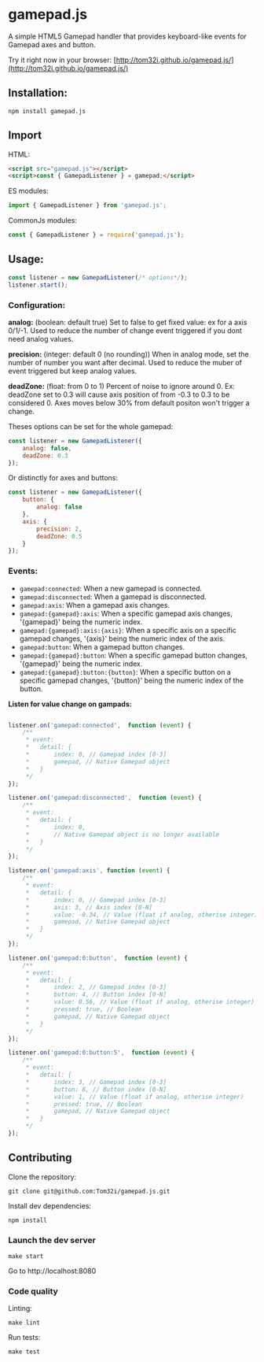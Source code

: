 gamepad.js
================

A simple HTML5 Gamepad handler that provides keyboard-like events for Gamepad axes and button.

Try it right now in your browser: [http://tom32i.github.io/gamepad.js/](http://tom32i.github.io/gamepad.js/)

## Installation:

    npm install gamepad.js

## Import

HTML:

```html
<script src="gamepad.js"></script>
<script>const { GamepadListener } = gamepad;</script>
```

ES modules:

```javascript
import { GamepadListener } from 'gamepad.js';
```

CommonJs modules:

```javascript
const { GamepadListener } = require('gamepad.js');
```

## Usage:

```javascript
const listener = new GamepadListener(/* options*/);
listener.start();
```

### Configuration:

__analog:__ (boolean: default true)
Set to false to get fixed value: ex for a axis 0/1/-1. Used to reduce the number of change event triggered if you dont need analog values.

__precision:__ (integer: default 0 (no rounding))
When in analog mode, set the number of number you want after decimal. Used to reduce the muber of event triggered but keep analog values.

__deadZone:__ (float: from 0 to 1)
Percent of noise to ignore around 0.
Ex: deadZone set to 0.3 will cause axis position of from -0.3 to 0.3 to be considered 0.
Axes moves below 30% from default positon won't trigger a change.

Theses options can be set for the whole gamepad:

```javascript
const listener = new GamepadListener({
    analog: false,
    deadZone: 0.3
});
```

Or distinctly for axes and buttons:

```javascript
const listener = new GamepadListener({
    button: {
        analog: false
    },
    axis: {
        precision: 2,
        deadZone: 0.5
    }
});
```

### Events:

* `gamepad:connected`: When a new gamepad is connected.
* `gamepad:disconnected`: When a gamepad is disconnected.
* `gamepad:axis`: When a gamepad axis changes.
* `gamepad:{gamepad}:axis`: When a specific gamepad axis changes, '{gamepad}' being the numeric index.
* `gamepad:{gamepad}:axis:{axis}`: When a specific axis on a specific gamepad changes, '{axis}' being the numeric index of the axis.
* `gamepad:button`: When a gamepad button changes.
* `gamepad:{gamepad}:button`: When a specific gamepad button changes, '{gamepad}' being the numeric index.
* `gamepad:{gamepad}:button:{button}`: When a specific button on a specific gamepad changes, '{button}' being the numeric index of the button.

__Listen for value change on gampads:__

```javascript

listener.on('gamepad:connected',  function (event) {
    /**
     * event:
     *   detail: {
     *       index: 0, // Gamepad index [0-3]
     *       gamepad, // Native Gamepad object
     *   }
     */
});

listener.on('gamepad:disconnected',  function (event) {
    /**
     * event:
     *   detail: {
     *       index: 0,
     *       // Native Gamepad object is no longer available
     *   }
     */
});

listener.on('gamepad:axis', function (event) {
    /**
     * event:
     *   detail: {
     *       index: 0, // Gamepad index [0-3]
     *       axis: 3, // Axis index [0-N]
     *       value: -0.34, // Value (float if analog, otherise integer)
     *       gamepad, // Native Gamepad object
     *   }
     */
});

listener.on('gamepad:0:button',  function (event) {
    /**
     * event:
     *   detail: {
     *       index: 2, // Gamepad index [0-3]
     *       button: 4, // Button index [0-N]
     *       value: 0.56, // Value (float if analog, otherise integer)
     *       pressed: true, // Boolean
     *       gamepad, // Native Gamepad object
     *   }
     */
});

listener.on('gamepad:0:button:5',  function (event) {
    /**
     * event:
     *   detail: {
     *       index: 3, // Gamepad index [0-3]
     *       button: 8, // Button index [0-N]
     *       value: 1, // Value (float if analog, otherise integer)
     *       pressed: true, // Boolean
     *       gamepad, // Native Gamepad object
     *   }
     */
});
```
## Contributing

Clone the repository:

    git clone git@github.com:Tom32i/gamepad.js.git

Install dev dependencies:

    npm install

### Launch the dev server

    make start

Go to http://localhost:8080

### Code quality

Linting:

    make lint

Run tests:

    make test
